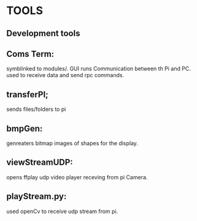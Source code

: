 # TOOLS

## Development tools

## Coms Term: 
symblinked to modules/. GUI runs Communication between th Pi and PC. used to receive data and send rpc commands. 

## transferPI;
sends files/folders to pi 

## bmpGen: 
genreaters bitmap images of shapes for the display. 

## viewStreamUDP:
opens ffplay udp video player receving from pi Camera. 

## playStream.py:
used openCv to receive udp stream from pi. 